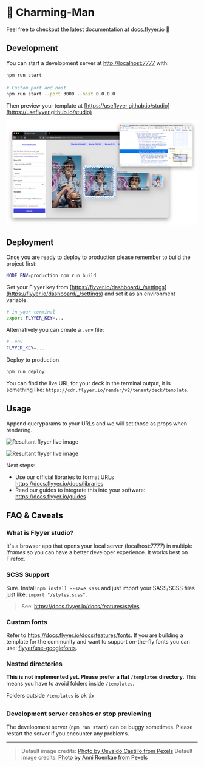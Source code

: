 # 🌠 Charming-Man

Feel free to checkout the latest documentation at [docs.flyyer.io](https://docs.flyyer.io) 📖

## Development

You can start a development server at [http://localhost:7777](http://localhost:7777) with:

```sh
npm run start

# Custom port and host
npm run start --port 3000 --host 0.0.0.0
```

Then preview your template at [https://useflyyer.github.io/studio](https://useflyyer.github.io/studio)

[![flyyer-studio screenshot](https://raw.githubusercontent.com/useflyyer/studio/main/.github/screenshot.png)](https://useflyyer.github.io/studio)

## Deployment

Once you are ready to deploy to production please remember to build the project first:

```sh
NODE_ENV=production npm run build
```

Get your Flyyer key from [https://flyyer.io/dashboard/_/settings](https://flyyer.io/dashboard/_/settings) and set it as an environment variable:

```sh
# in your terminal
export FLYYER_KEY=...
```

Alternatively you can create a `.env` file:

```sh
# .env
FLYYER_KEY=...
```

Deploy to production

```sh
npm run deploy
```

You can find the live URL for your deck in the terminal output, it is something like: `https://cdn.flyyer.io/render/v2/tenant/deck/template`.

## Usage

Append queryparams to your URLs and we will set those as props when rendering.

![Resultant flyyer live image](https://github.com/useflyyer/create-flyyer-app/blob/master/.github/assets/result-1.png?raw=true)

![Resultant flyyer live image](https://github.com/useflyyer/create-flyyer-app/blob/master/.github/assets/result-2.png?raw=true)

Next steps:

* Use our official libraries to format URLs https://docs.flyyer.io/docs/libraries
* Read our guides to integrate this into your software: https://docs.flyyer.io/guides

## FAQ & Caveats

### What is Flyyer studio?

It's a browser app that opens your local server (localhost:7777) in multiple _iframes_ so you can have a better developer experience. It works best on Firefox.

### SCSS Support

Sure. Install `npm install --save sass` and just import your SASS/SCSS files just like: `import "/styles.scss"`.

> See: https://docs.flyyer.io/docs/features/styles

### Custom fonts

Refer to https://docs.flyyer.io/docs/features/fonts. If you are building a template for the community and want to support on-the-fly fonts you can use: [flyyer/use-googlefonts](https://github.com/useflyyer/use-googlefonts).

### Nested directories

**This is not implemented yet. Please prefer a flat `/templates` directory.** This means you have to avoid folders inside `/templates`.

Folders outside `/templates` is ok 👍

### Development server crashes or stop previewing

The development server (`npm run start`) can be buggy sometimes. Please restart the server if you encounter any problems.

---

> Default image credits: [Photo by Osvaldo Castillo from Pexels](https://images.pexels.com/photos/3402313/pexels-photo-3402313.jpeg)
> Default image credits: [Photo by Anni Roenkae from Pexels](https://images.pexels.com/photos/2693212/pexels-photo-2693212.jpeg)
